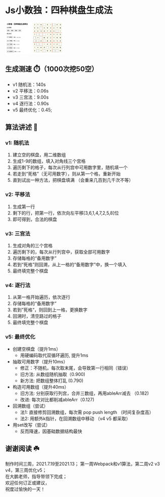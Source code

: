 # Js小数独：四种棋盘生成法
<p float="left">
  <img src="/src/assets/screen-1.png" width="80" height="100" />
  <img src="/src/assets/screen-2.png" width="100" height="100"/> 
</p>

## 生成测速 ⏱️（1000次挖50空）
- v1 随机法：140s
- v2 平移法：0.06s
- v3 三宫法：9.00s
- v4 逐行法：0.90s
- v5 最终优化：0.45;

## 算法讲述 🧮
### v1: 随机法
1. 建立空的棋盘，用二维数组
2. 生成1-9的数组，填入对角线三个宫格
3. 遍历剩下的格子，每次从行列宫中可用数字里，随机填一个
4. 若走到“死格”（无可用数字），则从第一个格，重新开始
5. 直到试出一种方法，把棋盘填满 （会重来几百到几千次不等）

### v2: 平移法
1. 生成第一行
2. 剩下的行，把第一行，依次向左平移[3,6,1,4,7,2,5,8]位
3. 即可得到，合法的棋盘

### v3: 三宫法
1. 生成对角的三个宫格
2. 遍历剩下的，每次从行列宫中，获取全部可用数字
3. 存储每格的“备用数字”
4. 若到“死格”则回溯，从上一格的“备用数字”中，换一个填入
5. 最终填完整个棋盘

### v4: 逐行法
1. 从第一格开始遍历，依次逐行
2. 存储每格的“备用数字”
3. 若到”死格“，则回到上一格，更换数字
4. 回溯时，清空路过的格子
5. 最终填完整个棋盘

### v5: 最终优化
- 创建空棋盘（提升1ms）
  - 用硬编码取代双循环遍历, 提升1ms
- 抽取可用数字（提升10ms）
  - 修正：不随机，每次取末尾，会导致第一行相同（错误）
  - 旧方法: 从数组随机抽取（0.900)
  - 新方法: 把数组整体打乱 (0.790) 
- 构造可用数组（提升40ms）
  - 旧方法: 分别获取行列宫，合并三数组，再用ableArr减去 （0.182)
  - 改进: 每次对比都削减ableArr（0.127)
- 回溯数组（尝试）
  - 法1: 直接修剪回溯数组，每次需 pop push length （时间复杂度高）
  - 法2: 用额外k指针，在回溯数组中移动 （v4 v5 都采取）
- 用set改写（尝试）
  - 反而降速，因基础数据结构最快


## 谢谢阅读 ☘️
制作时间三周，2021.7.19至2021.13；
第一周Webpack和v1算法，第二周v2 v3 v4，第三周优化v5；  
在大鹏老师，指导带领下完成；  
欢迎任何订正或建议，  
祝度过愉快的一天！  


